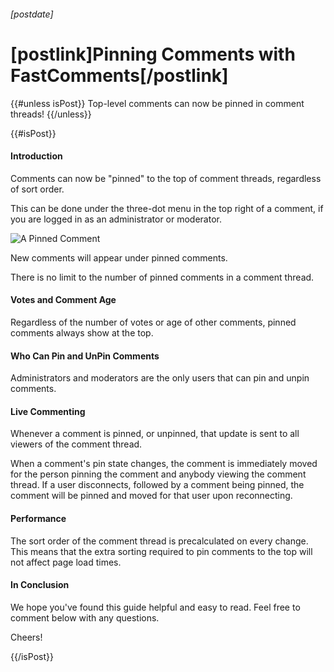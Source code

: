 ###### [postdate]
# [postlink]Pinning Comments with FastComments[/postlink]

{{#unless isPost}}
Top-level comments can now be pinned in comment threads!
{{/unless}}

{{#isPost}}

#### Introduction

Comments can now be "pinned" to the top of comment threads, regardless of sort order.

This can be done under the three-dot menu in the top right of a comment, if you are logged in as an administrator or moderator.

<div class="text-center">
    <img src="images/fc-pinned-comment-example.png" alt="A Pinned Comment" title="A Pinned Comment" />
</div>

New comments will appear under pinned comments.

There is no limit to the number of pinned comments in a comment thread.

#### Votes and Comment Age

Regardless of the number of votes or age of other comments, pinned comments always show at the top.

#### Who Can Pin and UnPin Comments

Administrators and moderators are the only users that can pin and unpin comments.

#### Live Commenting

Whenever a comment is pinned, or unpinned, that update is sent to all viewers of the comment thread.

When a comment's pin state changes, the comment is immediately moved for the person pinning the comment and anybody
viewing the comment thread. If a user disconnects, followed by a comment being pinned, the comment will be pinned and moved
for that user upon reconnecting.

#### Performance

The sort order of the comment thread is precalculated on every change. This means that the extra sorting required to
pin comments to the top will not affect page load times.

#### In Conclusion

We hope you've found this guide helpful and easy to read. Feel free to comment below with any questions.

Cheers!

{{/isPost}}
